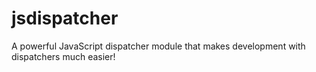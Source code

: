 # jsdispatcher
A powerful JavaScript dispatcher module that makes development with dispatchers much easier!
